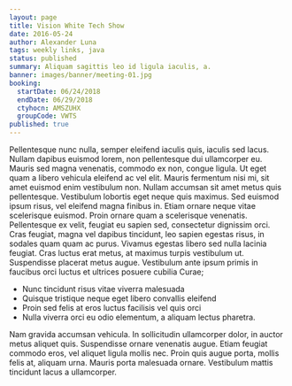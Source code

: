 ```yaml
---
layout: page
title: Vision White Tech Show
date: 2016-05-24
author: Alexander Luna
tags: weekly links, java
status: published
summary: Aliquam sagittis leo id ligula iaculis, a.
banner: images/banner/meeting-01.jpg
booking:
  startDate: 06/24/2018
  endDate: 06/29/2018
  ctyhocn: AMSZUHX
  groupCode: VWTS
published: true
---
```

Pellentesque nunc nulla, semper eleifend iaculis quis, iaculis sed lacus. Nullam dapibus euismod lorem, non pellentesque dui ullamcorper eu. Mauris sed magna venenatis, commodo ex non, congue ligula. Ut eget quam a libero vehicula eleifend ac vel elit. Mauris fermentum nisi mi, sit amet euismod enim vestibulum non. Nullam accumsan sit amet metus quis pellentesque. Vestibulum lobortis eget neque quis maximus. Sed euismod ipsum risus, vel eleifend magna finibus in. Etiam ornare neque vitae scelerisque euismod. Proin ornare quam a scelerisque venenatis. Pellentesque ex velit, feugiat eu sapien sed, consectetur dignissim orci. Cras feugiat, magna vel dapibus tincidunt, leo sapien egestas risus, in sodales quam quam ac purus. Vivamus egestas libero sed nulla lacinia feugiat. Cras luctus erat metus, at maximus turpis vestibulum ut. Suspendisse placerat metus augue. Vestibulum ante ipsum primis in faucibus orci luctus et ultrices posuere cubilia Curae;

* Nunc tincidunt risus vitae viverra malesuada
* Quisque tristique neque eget libero convallis eleifend
* Proin sed felis at eros luctus facilisis vel quis orci
* Nulla viverra orci eu odio elementum, a aliquam lectus pharetra.

Nam gravida accumsan vehicula. In sollicitudin ullamcorper dolor, in auctor metus aliquet quis. Suspendisse ornare venenatis augue. Etiam feugiat commodo eros, vel aliquet ligula mollis nec. Proin quis augue porta, mollis felis at, aliquam urna. Mauris porta malesuada ornare. Vestibulum mattis tincidunt lacus a ullamcorper.
